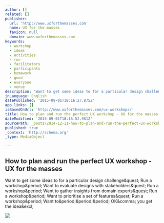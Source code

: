 ```yaml
---
author: []
related: []
publisher:
  url: 'http://www.uxforthemasses.com'
  name: UX for the masses
  favicon: null
  domain: www.uxforthemasses.com
keywords:
  - workshop
  - ideas
  - activities
  - run
  - facilitators
  - participants
  - homework
  - good
  - everyone
  - venue
description: 'Want to get some ideas to for a particular design challenge? Run a workshop. Want to evaluate designs with stakeholders? Run a workshop. Want to gather insights from domain experts? Run a workshop. Want to prioritise a set of features? Run a workshop. Want to... OK, you get the idea!'
inLanguage: English
datePublished: '2015-09-01T18:16:27.875Z'
app_links: []
isBasedOnUrl: 'http://www.uxforthemasses.com/ux-workshops/'
title: How to plan and run the perfect UX workshop - UX for the masses
dateModified: '2015-09-01T18:15:52.981Z'
sourcePath: _posts/2014-12-11-how-to-plan-and-run-the-perfect-ux-workshop-ux-for-the-mas.md
published: true
_context: 'http://schema.org'
_type: MediaObject

---
```

<article style=""><h1>How to plan and run the perfect UX workshop - UX for the masses</h1><p>Want to get some ideas to for a particular design challenge&amp;quest; Run a workshop&amp;period; Want to evaluate designs with stakeholders&amp;quest; Run a workshop&amp;period; Want to gather insights from domain experts&amp;quest; Run a workshop&amp;period; Want to prioritise a set of features&amp;quest; Run a workshop&amp;period; Want to&amp;period;&amp;period;&amp;period; OK&amp;comma; you get the idea&amp;excl;</p><img src="http://www.uxforthemasses.com/blog/wp-content/uploads/2014/12/cub-scouts.jpg" /></article>